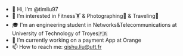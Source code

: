 - 👋 Hi, I’m @timliu97
- 👀 I’m interested in Fitness🏋 & Photographing📸 & Traveling🧳
- 🎓 I'm an engineering student in Networks&Telecommunications at University of Technology of Troyes🇫🇷
- 🌱 I’m currently working on a payment App at Orange
- 📫 How to reach me: qishu.liu@utt.fr

<!---
timliu97/timliu97 is a ✨ special ✨ repository because its `README.md` (this file) appears on your GitHub profile.
You can click the Preview link to take a look at your changes.
--->
